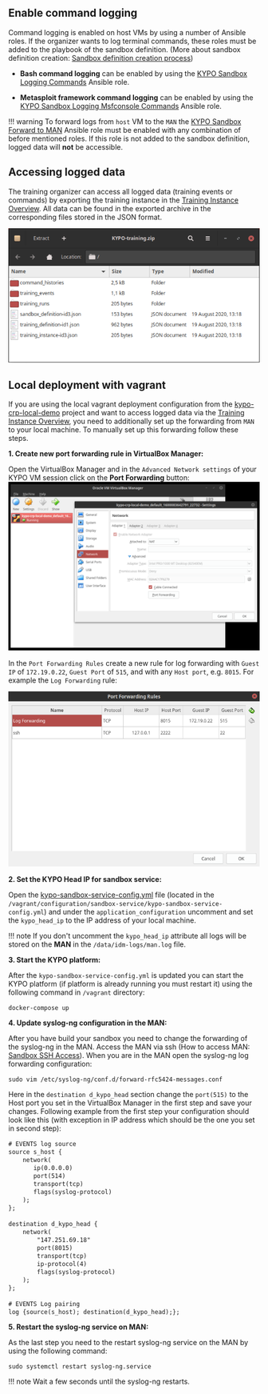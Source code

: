 ## Enable command logging
Command logging is enabled on host VMs by using a number of Ansible roles. If the organizer wants to log terminal commands, these roles must be added to the playbook of the sandbox definition. (More about sandbox definition creation: [Sandbox definition creation process](User-documentation/Sandbox-Designer#sandbox-definition-creation-process))

* **Bash command logging** can be enabled by using the [KYPO Sandbox Logging Commands](https://gitlab.ics.muni.cz/kypo-crp/useful-ansible-roles/kypo-sandbox-logging-bash) Ansible role. 

* **Metasploit framework command logging** can be enabled by using the [KYPO Sandbox Logging Msfconsole Commands](https://gitlab.ics.muni.cz/kypo-crp/useful-ansible-roles/kypo-sandbox-logging-msf) Ansible role.

!!! warning
    To forward logs from `host` VM to the `MAN` the [KYPO Sandbox Forward to MAN](https://gitlab.ics.muni.cz/kypo-crp/useful-ansible-roles/kypo-sandbox-logging-forward) Ansible role must be enabled with any combination of before mentioned roles. If this role is not added to the sandbox definition, logged data will **not** be accessible.

## Accessing logged data
The training organizer can access all logged data (training events or commands) by exporting the training instance in the [Training Instance Overview](User-documentation/Training-Organizer#training-instance-overview). All data can be found in the exported archive in the corresponding files stored in the JSON format. 

![Archive](../../img/extras/logging/accessed-logged-data-structure.png)


## Local deployment with vagrant

If you are using the local  vagrant deployment configuration from the [kypo-crp-local-demo](url) project and want to access logged data via the [Training Instance Overview](User-documentation/Training-Organizer#training-instance-overview), you need to additionally set up the forwarding from `MAN` to your local machine. To manually set up this forwarding follow these steps. 

**1. Create new port forwarding rule in VirtualBox Manager:**
   
Open the VirtualBox Manager and in the `Advanced Network settings` of your KYPO VM session click on the **Port Forwarding** button:
![VirtualBox settings](../../img/extras/logging/port-forwarding-rule.png)

In the `Port Forwarding Rules` create a new rule for log forwarding with `Guest IP` of `172.19.0.22`, `Guest Port` of `515`, and with any `Host port`, e.g. `8015`. For example the `Log Forwarding` rule:

![PortForwardingRules](../../img/extras/logging/port-forwarding-rule2.png) 
 
**2. Set the KYPO Head IP for sandbox service:**

Open the [kypo-sandbox-service-config.yml](https://gitlab.ics.muni.cz/kypo-crp/prototypes-and-examples/kypo-crp-local-demo/-/blob/master/docker-config-files/kypo-sandbox-service-config.yml) file (located in the `/vagrant/configuration/sandbox-service/kypo-sandbox-service-config.yml`) and under the `application_configuration` uncomment and set the `kypo_head_ip` to the IP address of your local machine. 

!!! note 
    If you don't uncomment the `kypo_head_ip` attribute all logs will be stored on the **MAN** in the `/data/idm-logs/man.log` file. 

**3. Start the KYPO platform:**

After the `kypo-sandbox-service-config.yml` is updated you can start the KYPO platform (if platform is already running you must restart it) using the following command in `/vagrant` directory:
```
docker-compose up
```

**4. Update syslog-ng configuration in the MAN:** 

After you have build your sandbox you need to change the forwarding of the syslog-ng in the MAN. Access the MAN via ssh (How to access MAN: [Sandbox SSH Access](https://gitlab.ics.muni.cz/kypo-crp/backend-python/kypo-sandbox-service/-/wikis/User-Documentation/Sandbox-SSH-Access)). When you are in the MAN open the syslog-ng log forwarding configuration:
```
sudo vim /etc/syslog-ng/conf.d/forward-rfc5424-messages.conf
```

Here in the `destination d_kypo_head` section change the `port(515)` to the Host port you set in the VirtualBox Manager in the first step and save your changes. Following example from the first step your configuration should look like this (with exception in IP address which should be the one you set in second step):
```
# EVENTS log source
source s_host {
    network(
       ip(0.0.0.0) 
       port(514) 
       transport(tcp)
       flags(syslog-protocol)
    );
};

destination d_kypo_head {
    network(
        "147.251.69.18"
        port(8015)
        transport(tcp)
        ip-protocol(4)
        flags(syslog-protocol)
    );
};

# EVENTS Log pairing
log {source(s_host); destination(d_kypo_head);};
```

**5. Restart the syslog-ng service on MAN:**

As the last step you need to the restart syslog-ng service on the MAN by using the following command:
```
sudo systemctl restart syslog-ng.service 
```
!!! note
    Wait a few seconds until the syslog-ng restarts.  

